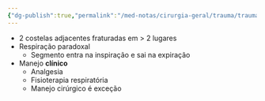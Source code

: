 ```yaml
---
{"dg-publish":true,"permalink":"/med-notas/cirurgia-geral/trauma/trauma-toracico/torax-instavel/"}
---
```


- 2 costelas adjacentes fraturadas em > 2 lugares
- Respiração paradoxal
	- Segmento entra na inspiração e sai na expiração
- Manejo **clínico**
	- Analgesia
	- Fisioterapia respiratória
	- Manejo cirúrgico é exceção
